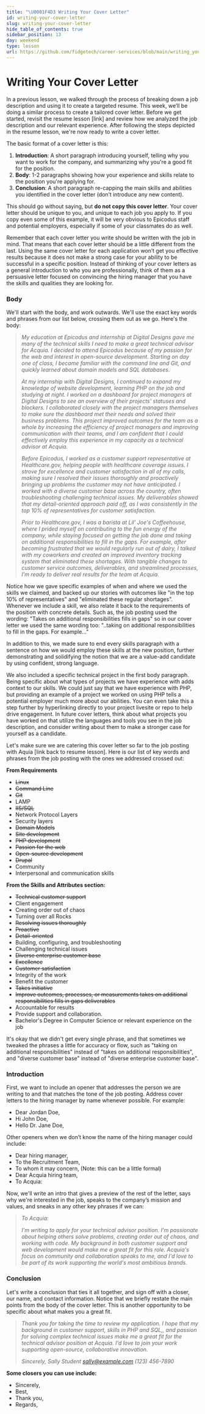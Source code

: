 ```yaml
---
title: "\U0001F4D3 Writing Your Cover Letter"
id: writing-your-cover-letter
slug: writing-your-cover-letter
hide_table_of_contents: true
sidebar_position: 13
day: weekend
type: lesson
url: https://github.com/fidgetech/career-services/blob/main/writing_your_cover_letter.md
---
```


# Writing Your Cover Letter

In a previous lesson, we walked through the process of breaking down a job description and using it to create a targeted resume. This week, we’ll be doing a similar process to create a tailored cover letter. Before we get started, revisit the resume lesson [link] and review how we analyzed the job description and our relevant experience. After following the steps depicted in the  resume lesson, we're now ready to write a cover letter.

The basic format of a cover letter is this:

1. **Introduction**: A short paragraph introducing yourself, telling why you want to work for the company, and summarizing why you're a good fit for the position.
2. **Body**: 1-2 paragraphs showing how your experience and skills relate to the position you're applying for.
3. **Conclusion**: A short paragraph re-capping the main skills and abilities you identified in the cover letter (don’t introduce any new content).

This should go without saying, but **do not copy this cover letter**. Your cover letter should be unique to you, and unique to each job you apply to. If you copy even some of this example, it will be very obvious to Epicodus staff and potential employers, especially if some of your classmates do as well.

Remember that each cover letter you write should be written with the job in mind. That means that each cover letter should be a little different from the last. Using the same cover letter for each application won’t get you effective results because it does not make a strong case for your ability to be successful in a specific position. Instead of thinking of your cover letters as a general introduction to who you are professionally, think of them as a persuasive letter focused on convincing the hiring manager that you have the skills and qualities they are looking for. 

### Body

We'll start with the body, and work outwards. We'll use the exact key words and phrases from our list below, crossing them out as we go. Here's the body:

>*My education at Epicodus and internship at Digital Designs gave me many of the technical skills I need to make a great technical advisor for Acquia. I decided to attend Epicodus because of my passion for the web and interest in open-source development. Starting on day one of class, I became familiar with the command line and Git, and quickly learned about domain models and SQL databases.*
>
>*At my internship with Digital Designs, I continued to expand my knowledge of website development, learning PHP on the job and studying at night. I worked on a dashboard for project managers at Digital Designs to see an overview of their projects' statuses and blockers. I collaborated closely with the project managers themselves to make sure the dashboard met their needs and solved their business problems. This project improved outcomes for the team as a whole by increasing the efficiency of project managers and improving communication with their teams, and I am confident that I could effectively employ this experience in my capacity as a technical advisor at Acquia.* 
>
>*Before Epicodus, I worked as a customer support representative at Healthcare.gov, helping people with healthcare coverage issues. I strove for excellence and customer satisfaction in all of my calls, making sure I resolved their issues thoroughly and proactively bringing up problems the customer may not have anticipated. I worked with a diverse customer base across the country, often troubleshooting challenging technical issues. My deliverables showed that my detail-oriented approach paid off, as I was consistently in the top 10% of representatives for customer satisfaction.*
>
>*Prior to Healthcare.gov, I was a barista at Lil' Joe's Coffeehouse, where I prided myself on contributing to the fun energy of the company, while staying focused on getting the job done and taking on additional responsibilities to fill in the gaps. For example, after becoming frustrated that we would regularly run out of dairy, I talked with my coworkers and created an improved inventory tracking system that eliminated these shortages. With tangible changes to customer service outcomes, deliverables, and streamlined processes, I’m ready to deliver real results for the team at Acquia.*

Notice how we gave specific examples of when and where we used the skills we claimed, and backed up our stories with outcomes like "in the top 10% of representatives" and "eliminated these regular shortages". Whenever we include a skill, we also relate it back to the requirements of the position with concrete details. Such as, the job posting used the wording: "Takes on additional responsibilities fills in gaps" so in our cover letter we used the same wording too: "..taking on additional responsibilities to fill in the gaps. For example..."

In addition to this, we made sure to end every skills paragraph with a sentence on how we would employ these skills at the new position, further demonstrating and solidifying the notion that we are a value-add candidate by using confident, strong language. 

We also included a specific technical project in the first body paragraph. Being specific about what types of projects we have experience with adds context to our skills. We could just say that we have experience with PHP, but providing an example of a project we worked on using PHP tells a potential employer much more about our abilities. You can even take this a step further by hyperlinking directly to your project livesite or repo to help drive engagement. In future cover letters, think about what projects you have worked on that utilize the languages and tools you see in the job description, and consider writing about them to make a stronger case for yourself as a candidate.

Let's make sure we are catering this cover letter so far to the job posting with Aquia [link back to resume lesson]. Here is our list of key words and phrases from the job posting with the ones we addressed crossed out:

**From Requirements**

* ~~Linux~~
* ~~Command Line~~
* ~~Git~~
* LAMP
* ~~IIS/SQL~~
* Network Protocol Layers
* Security layers
* ~~Domain Models~~
* ~~Site development~~
* ~~PHP development~~
* ~~Passion for the web~~
* ~~Open-source development~~
* ~~Drupal~~
* Community
* Interpersonal and communication skills

**From the Skills and Attributes section:**

* ~~Technical customer support~~
* Client engagement
* Creating order out of chaos
* Turning over all Rocks
* ~~Resolving issues thoroughly~~
* ~~Proactive~~
* ~~Detail-oriented~~
* Building, configuring, and troubleshooting
* Challenging technical issues
* ~~Diverse enterprise customer base~~
* ~~Excellence~~
* ~~Customer satisfaction~~
* Integrity of the work
* Benefit the customer
* ~~Takes initiative~~
* ~~Improve outcomes, processes, or measurements takes on additional responsibilities fills in gaps deliverables~~
* Accountable for results
* Provide support and collaboration.
* Bachelor's Degree in Computer Science or relevant experience on the job

It's okay that we didn't get every single phrase, and that sometimes we tweaked the phrases a little for accuracy or flow, such as "taking on additional responsibilities" instead of "takes on additional responsibilities", and "diverse customer base" instead of "diverse enterprise customer base".

### Introduction

First, we want to include an opener that addresses the person we are writing to and that matches the tone of the job posting. Address cover letters to the hiring manager by name whenever possible. For example:

* Dear Jordan Doe,
* Hi John Doe,
* Hello Dr. Jane Doe,

Other openers when we don’t know the name of the hiring manager could include:

* Dear hiring manager,
* To the Recruitment Team,
* To whom it may concern, (Note: this can be a little formal)
* Dear Acquia hiring team,
* To Acquia:

Now, we'll write an intro that gives a preview of the rest of the letter, says why we're interested in the job, speaks to the company’s mission and values, and sneaks in any other key phrases if we can:

>*To Acquia:*
>
>*I'm writing to apply for your technical advisor position. I'm passionate about helping others solve problems, creating order out of chaos, and working with code. My background in both customer support and web development would make me a great fit for this role. Acquia's focus on community and collaboration speaks to me, and I'd love to be part of its work supporting the world's most ambitious brands.*

### Conclusion

Let's write a conclusion that ties it all together, and sign off with a closer, our name, and contact information. Notice that we briefly restate the main points from the body of the cover letter. This is another opportunity to be specific about what makes you a great fit.

>*Thank you for taking the time to review my application. I hope that my background in customer support, skills in PHP and SQL,, and passion for solving complex technical issues make me a great fit for the technical advisor position at Acquia. I'd love to join your work supporting open-source, collaborative innovation.*
>
>*Sincerely,*
>*Sally Student*
>*sally@example.com*
>*(123) 456-7890*

**Some closers you can use include:**

* Sincerely,
* Best,
* Thank you,
* Regards,

